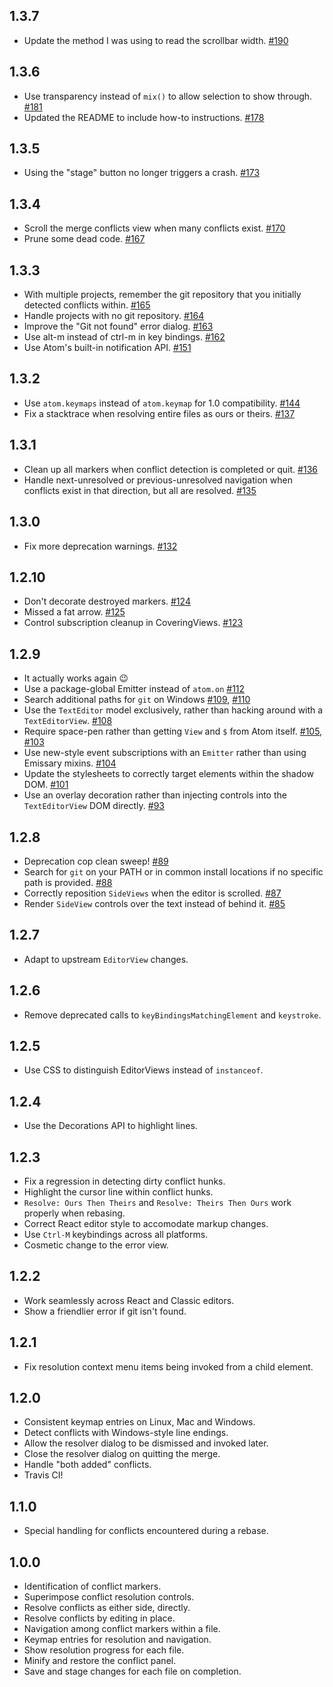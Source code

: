 ## 1.3.7

- Update the method I was using to read the scrollbar width. [#190](https://github.com/smashwilson/merge-conflicts/pull/190)

## 1.3.6

- Use transparency instead of `mix()` to allow selection to show through. [#181](https://github.com/smashwilson/merge-conflicts/pull/181)
- Updated the README to include how-to instructions. [#178](https://github.com/smashwilson/merge-conflicts/pull/178)

## 1.3.5

- Using the "stage" button no longer triggers a crash. [#173](https://github.com/smashwilson/merge-conflicts/pull/173)

## 1.3.4

- Scroll the merge conflicts view when many conflicts exist. [#170](https://github.com/smashwilson/merge-conflicts/pull/170)
- Prune some dead code. [#167](https://github.com/smashwilson/merge-conflicts/pull/167)

## 1.3.3

- With multiple projects, remember the git repository that you initially detected conflicts within. [#165](https://github.com/smashwilson/merge-conflicts/pull/165)
- Handle projects with no git repository. [#164](https://github.com/smashwilson/merge-conflicts/pull/164)
- Improve the "Git not found" error dialog. [#163](https://github.com/smashwilson/merge-conflicts/pull/163)
- Use alt-m instead of ctrl-m in key bindings. [#162](https://github.com/smashwilson/merge-conflicts/pull/162)
- Use Atom's built-in notification API. [#151](https://github.com/smashwilson/merge-conflicts/pull/151)

## 1.3.2

- Use `atom.keymaps` instead of `atom.keymap` for 1.0 compatibility. [#144](https://github.com/smashwilson/merge-conflicts/pull/144)
- Fix a stacktrace when resolving entire files as ours or theirs. [#137](https://github.com/smashwilson/merge-conflicts/pull/137)

## 1.3.1

- Clean up all markers when conflict detection is completed or quit. [#136](https://github.com/smashwilson/merge-conflicts/pull/136)
- Handle next-unresolved or previous-unresolved navigation when conflicts exist in that direction, but all are resolved. [#135](https://github.com/smashwilson/merge-conflicts/pull/135)

## 1.3.0

- Fix more deprecation warnings. [#132](https://github.com/smashwilson/merge-conflicts/pull/132)

## 1.2.10

- Don't decorate destroyed markers. [#124](https://github.com/smashwilson/merge-conflicts/pull/124)
- Missed a fat arrow. [#125](https://github.com/smashwilson/merge-conflicts/pull/125)
- Control subscription cleanup in CoveringViews. [#123](https://github.com/smashwilson/merge-conflicts/pull/123)

## 1.2.9

- It actually works again :wink:
- Use a package-global Emitter instead of `atom.on` [#112](https://github.com/smashwilson/merge-conflicts/pull/112)
- Search additional paths for `git` on Windows [#109](https://github.com/smashwilson/merge-conflicts/pull/109), [#110](https://github.com/smashwilson/merge-conflicts/pull/110)
- Use the `TextEditor` model exclusively, rather than hacking around with a `TextEditorView`. [#108](https://github.com/smashwilson/merge-conflicts/pull/108)
- Require space-pen rather than getting `View` and `$` from Atom itself. [#105](https://github.com/smashwilson/merge-conflicts/pull/105), [#103](https://github.com/smashwilson/merge-conflicts/pull/103)
- Use new-style event subscriptions with an `Emitter` rather than using Emissary mixins. [#104](https://github.com/smashwilson/merge-conflicts/pull/104)
- Update the stylesheets to correctly target elements within the shadow DOM. [#101](https://github.com/smashwilson/merge-conflicts/pull/101)
- Use an overlay decoration rather than injecting controls into the `TextEditorView` DOM directly. [#93](https://github.com/smashwilson/merge-conflicts/pull/93)

## 1.2.8

- Deprecation cop clean sweep! [#89](https://github.com/smashwilson/merge-conflicts/pull/89)
- Search for `git` on your PATH or in common install locations if no specific path is provided. [#88](https://github.com/smashwilson/merge-conflicts/pull/88)
- Correctly reposition `SideViews` when the editor is scrolled. [#87](https://github.com/smashwilson/merge-conflicts/pull/87)
- Render `SideView` controls over the text instead of behind it. [#85](https://github.com/smashwilson/merge-conflicts/pull/87)

## 1.2.7

- Adapt to upstream `EditorView` changes.

## 1.2.6

- Remove deprecated calls to `keyBindingsMatchingElement` and `keystroke`.

## 1.2.5

- Use CSS to distinguish EditorViews instead of `instanceof`.

## 1.2.4

- Use the Decorations API to highlight lines.

## 1.2.3

- Fix a regression in detecting dirty conflict hunks.
- Highlight the cursor line within conflict hunks.
- `Resolve: Ours Then Theirs` and `Resolve: Theirs Then Ours` work properly when rebasing.
- Correct React editor style to accomodate markup changes.
- Use `Ctrl-M` keybindings across all platforms.
- Cosmetic change to the error view.

## 1.2.2

- Work seamlessly across React and Classic editors.
- Show a friendlier error if git isn't found.

## 1.2.1

- Fix resolution context menu items being invoked from a child element.

## 1.2.0

- Consistent keymap entries on Linux, Mac and Windows.
- Detect conflicts with Windows-style line endings.
- Allow the resolver dialog to be dismissed and invoked later.
- Close the resolver dialog on quitting the merge.
- Handle "both added" conflicts.
- Travis CI!

## 1.1.0

- Special handling for conflicts encountered during a rebase.

## 1.0.0

- Identification of conflict markers.
- Superimpose conflict resolution controls.
- Resolve conflicts as either side, directly.
- Resolve conflicts by editing in place.
- Navigation among conflict markers within a file.
- Keymap entries for resolution and navigation.
- Show resolution progress for each file.
- Minify and restore the conflict panel.
- Save and stage changes for each file on completion.
